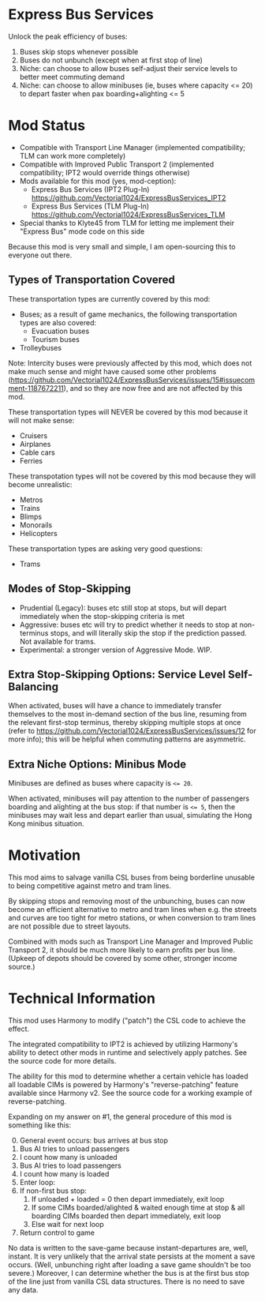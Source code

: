 # Express Bus Services
Unlock the peak efficiency of buses:

1. Buses skip stops whenever possible
2. Buses do not unbunch (except when at first stop of line)
3. Niche: can choose to allow buses self-adjust their service levels to better meet commuting demand
4. Niche: can choose to allow minibuses (ie, buses where capacity <= 20) to depart faster when pax boarding+alighting <= 5

# Mod Status

- Compatible with Transport Line Manager (implemented compatibility; TLM can work more completely)
- Compatible with Improved Public Transport 2 (implemented compatibility; IPT2 would override things otherwise)
- Mods available for this mod (yes, mod-ception):
  - Express Bus Services (IPT2 Plug-In) https://github.com/Vectorial1024/ExpressBusServices_IPT2
  - Express Bus Services (TLM Plug-In) https://github.com/Vectorial1024/ExpressBusServices_TLM
- Special thanks to Klyte45 from TLM for letting me implement their "Express Bus" mode code on this side

Because this mod is very small and simple, I am open-sourcing this to everyone out there.

## Types of Transportation Covered

These transportation types are currently covered by this mod:

- Buses; as a result of game mechanics, the following transportation types are also covered:
  - Evacuation buses
  - Tourism buses
- Trolleybuses

Note: Intercity buses were previously affected by this mod, which does not make much sense and might have caused some other problems (https://github.com/Vectorial1024/ExpressBusServices/issues/15#issuecomment-1187672211), and so they are now free and are not affected by this mod.

These transportation types will NEVER be covered by this mod because it will not make sense:

- Cruisers
- Airplanes
- Cable cars
- Ferries

These transpotation types will not be covered by this mod because they will become unrealistic:

- Metros
- Trains
- Blimps
- Monorails
- Helicopters

These transportation types are asking very good questions:

- Trams

## Modes of Stop-Skipping

- Prudential (Legacy): buses etc still stop at stops, but will depart immediately when the stop-skipping criteria is met
- Aggressive: buses etc will try to predict whether it needs to stop at non-terminus stops, and will literally skip the stop if the prediction passed. Not available for trams.
- Experimental: a stronger version of Aggressive Mode. WIP.

## Extra Stop-Skipping Options: Service Level Self-Balancing

When activated, buses will have a chance to immediately transfer themselves to the most in-demand section of the bus line, resuming from the relevant first-stop terminus, thereby skipping multiple stops at once (refer to https://github.com/Vectorial1024/ExpressBusServices/issues/12 for more info); this will be helpful when commuting patterns are asymmetric.

## Extra Niche Options: Minibus Mode

Minibuses are defined as buses where capacity is `<= 20`.

When activated, minibuses will pay attention to the number of passengers boarding and alighting at the bus stop: if that number is `<= 5`, then the minibuses may wait less and depart earlier than usual, simulating the Hong Kong minibus situation.

# Motivation

This mod aims to salvage vanilla CSL buses from being borderline unusable to being competitive against metro and tram lines.

By skipping stops and removing most of the unbunching, buses can now become an efficient alternative to metro and tram lines when e.g. the streets and curves are too tight for metro stations, or when conversion to tram lines are not possible due to street layouts.

Combined with mods such as Transport Line Manager and Improved Public Transport 2, it should be much more likely to earn profits per bus line. (Upkeep of depots should be covered by some other, stronger income source.)

# Technical Information

This mod uses Harmony to modify ("patch") the CSL code to achieve the effect.

The integrated compatibility to IPT2 is achieved by utilizing Harmony's ability to detect other mods in runtime and selectively apply patches. See the source code for more details.

The ability for this mod to determine whether a certain vehicle has loaded all loadable CIMs is powered by Harmony's "reverse-patching" feature available since Harmony v2. See the source code for a working example of reverse-patching.

Expanding on my answer on #1, the general procedure of this mod is something like this:

0. General event occurs: bus arrives at bus stop
1. Bus AI tries to unload passengers
2. I count how many is unloaded
3. Bus AI tries to load passengers
4. I count how many is loaded
5. Enter loop:
6. If non-first bus stop:
   1. If unloaded + loaded = 0 then depart immediately, exit loop
   2. If some CIMs boarded/alighted & waited enough time at stop & all boarding CIMs boarded then depart immediately, exit loop
   3. Else wait for next loop
999. Return control to game

No data is written to the save-game because instant-departures are, well, instant. It is very unlikely that the arrival state persists at the moment a save occurs. (Well, unbunching right after loading a save game shouldn't be too severe.) Moreover, I can determine whether the bus is at the first bus stop of the line just from vanilla CSL data structures. There is no need to save any data.
